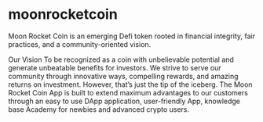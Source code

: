 # moonrocketcoin
Moon Rocket Coin is an emerging Defi token rooted in financial integrity, fair practices, and a community-oriented vision.

Our Vision To be recognized as a coin with unbelievable potential and generate unbeatable benefits for investors. We strive to serve our community through innovative ways, compelling rewards, and amazing returns on investment. However, that’s just the tip of the iceberg. The Moon Rocket Coin App is built to extend maximum advantages to our customers through an easy to use DApp application, user-friendly App, knowledge base Academy for newbies and advanced crypto users. 
